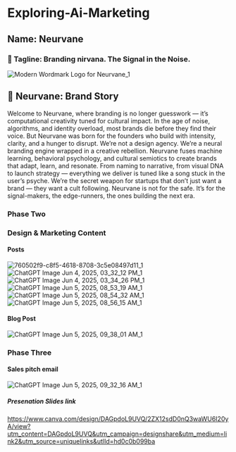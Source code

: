 # Exploring-Ai-Marketing

## Name: Neurvane

### 🔖 Tagline: Branding nirvana. The Signal in the Noise.
![Modern Wordmark Logo for Neurvane_1](https://github.com/user-attachments/assets/f9ffcd88-9f37-467a-a44e-114ea6ac3772)

## 📘 Neurvane: Brand Story
Welcome to Neurvane, where branding is no longer guesswork — it’s computational creativity tuned for cultural impact.
In the age of noise, algorithms, and identity overload, most brands die before they find their voice. But Neurvane was born for the founders who build with intensity, clarity, and a hunger to disrupt.
We’re not a design agency.
We’re a neural branding engine wrapped in a creative rebellion.
Neurvane fuses machine learning, behavioral psychology, and cultural semiotics to create brands that adapt, learn, and resonate. From naming to narrative, from visual DNA to launch strategy — everything we deliver is tuned like a song stuck in the user’s psyche.
We’re the secret weapon for startups that don’t just want a brand — they want a cult following.
Neurvane is not for the safe. It’s for the signal-makers, the edge-runners, the ones building the next era.

### Phase Two
### Design & Marketing Content
#### Posts
![760502f9-c8f5-4618-8708-3c5e08497d11_1](https://github.com/user-attachments/assets/c6fa2616-4d8d-4562-9a26-a6924e4f1cc0)
![ChatGPT Image Jun 4, 2025, 03_32_12 PM_1](https://github.com/user-attachments/assets/dfcf54ce-c70c-4701-93d4-9007a645a6b6)
![ChatGPT Image Jun 4, 2025, 03_34_26 PM_1](https://github.com/user-attachments/assets/b5d9e9c2-905c-4bf7-b184-6a031c9364ef)
![ChatGPT Image Jun 5, 2025, 08_53_19 AM_1](https://github.com/user-attachments/assets/3adf3db0-388d-44ae-b4d6-74e3a162ffb5)
![ChatGPT Image Jun 5, 2025, 08_54_32 AM_1](https://github.com/user-attachments/assets/830c1eb6-697a-4d4e-a40c-ea9c8d2b4528)
![ChatGPT Image Jun 5, 2025, 08_56_15 AM_1](https://github.com/user-attachments/assets/bf19e3eb-479e-4d03-bea0-62aac4efd980)

#### Blog Post
![ChatGPT Image Jun 5, 2025, 09_38_01 AM_1](https://github.com/user-attachments/assets/de5ecfde-3ad7-4cff-9616-6fbfe5f83f9c)

### Phase Three
#### Sales pitch email
![ChatGPT Image Jun 5, 2025, 09_32_16 AM_1](https://github.com/user-attachments/assets/67a08323-3fc3-444c-90b3-77c4803a783a)

##### Presenation Slides link
https://www.canva.com/design/DAGpdoL9UVQ/2ZX12sdD0nQ3waWU6I20yA/view?utm_content=DAGpdoL9UVQ&utm_campaign=designshare&utm_medium=link2&utm_source=uniquelinks&utlId=hd0c0b099ba


